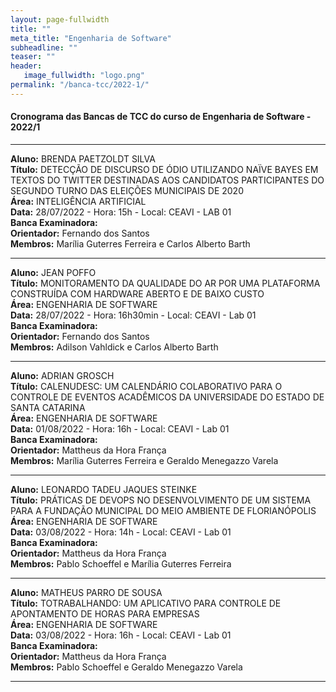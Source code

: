```yaml
---
layout: page-fullwidth
title: ""
meta_title: "Engenharia de Software"
subheadline: ""
teaser: ""
header:
   image_fullwidth: "logo.png"
permalink: "/banca-tcc/2022-1/"
---
```


#### **Cronograma das Bancas de TCC do curso de Engenharia de Software - 2022/1**

<hr>

**Aluno:** BRENDA PAETZOLDT SILVA
<br>
**Título:** DETECÇÃO DE DISCURSO DE ÓDIO UTILIZANDO NAÏVE BAYES EM TEXTOS DO TWITTER DESTINADAS AOS CANDIDATOS PARTICIPANTES DO SEGUNDO TURNO DAS ELEIÇÕES MUNICIPAIS DE 2020
<br>
**Área:** INTELIGÊNCIA ARTIFICIAL
<br>
**Data:** 28/07/2022  -  Hora: 15h - Local: CEAVI - LAB 01
<br>
**Banca Examinadora:**
<br>
**Orientador:** Fernando dos Santos
<br>
**Membros:** Marília Guterres Ferreira e Carlos Alberto Barth

<hr>

**Aluno:** JEAN POFFO
<br>
**Título:** MONITORAMENTO DA QUALIDADE DO AR POR UMA PLATAFORMA CONSTRUÍDA COM HARDWARE ABERTO E DE BAIXO CUSTO
<br>
**Área:** ENGENHARIA DE SOFTWARE
<br>
**Data:** 28/07/2022  -  Hora: 16h30min - Local: CEAVI - Lab 01
<br>
**Banca Examinadora:**
<br>
**Orientador:** Fernando dos Santos
<br>
**Membros:** Adilson Vahldick e Carlos Alberto Barth

<hr>

**Aluno:** ADRIAN GROSCH
<br>
**Título:** CALENUDESC: UM CALENDÁRIO COLABORATIVO PARA O CONTROLE DE EVENTOS ACADÊMICOS DA UNIVERSIDADE DO ESTADO DE SANTA CATARINA
<br>
**Área:** ENGENHARIA DE SOFTWARE
<br>
**Data:** 01/08/2022  -  Hora: 16h - Local: CEAVI - Lab 01
<br>
**Banca Examinadora:**
<br>
**Orientador:** Mattheus da Hora França
<br>
**Membros:** Marília Guterres Ferreira e Geraldo Menegazzo Varela

<hr>

**Aluno:** LEONARDO TADEU JAQUES STEINKE
<br>
**Título:** PRÁTICAS DE DEVOPS NO DESENVOLVIMENTO DE UM SISTEMA PARA A FUNDAÇÃO MUNICIPAL DO MEIO AMBIENTE DE FLORIANÓPOLIS
<br>
**Área:** ENGENHARIA DE SOFTWARE
<br>
**Data:** 03/08/2022  -  Hora: 14h - Local: CEAVI - Lab 01
<br>
**Banca Examinadora:**
<br>
**Orientador:** Mattheus da Hora França
<br>
**Membros:** Pablo Schoeffel e Marília Guterres Ferreira

<hr>

**Aluno:** MATHEUS PARRO DE SOUSA
<br>
**Título:** TOTRABALHANDO: UM APLICATIVO PARA CONTROLE DE APONTAMENTO DE HORAS PARA EMPRESAS
<br>
**Área:** ENGENHARIA DE SOFTWARE
<br>
**Data:** 03/08/2022  -  Hora: 16h - Local: CEAVI - Lab 01
<br>
**Banca Examinadora:**
<br>
**Orientador:** Mattheus da Hora França
<br>
**Membros:** Pablo Schoeffel e Geraldo Menegazzo Varela

<hr>

